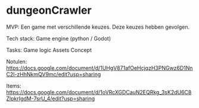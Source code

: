 # dungeonCrawler
MVP:
Een game met verschillende keuzes. Deze keuzes hebben gevolgen.

Tech stack:
Game engine (python / Godot)

Tasks:
Game logic
Assets
Concept

Notulen:
https://docs.google.com/document/d/1UHgV871afOeHcjqzH3PNGwz6D1NnC2l-zHhNkmQV9mc/edit?usp=sharing

Items: 
https://docs.google.com/document/d/1oVRcXGDCauN2EQRkg_3sK2dU6C8ZlpkrIgdM-7srU_4/edit?usp=sharing

